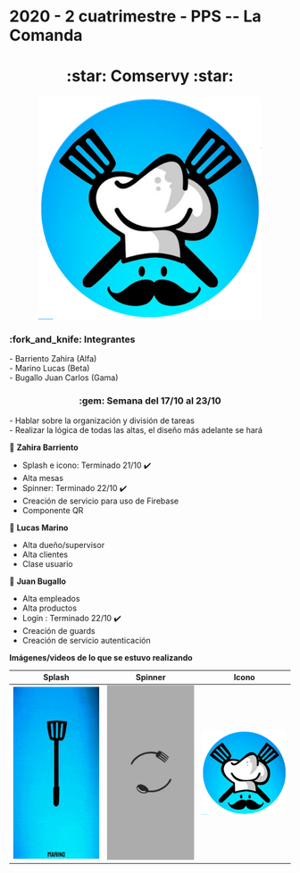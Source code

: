 <h1>2020 - 2 cuatrimestre - PPS -- La Comanda</h1>
<h1 align="center">:star: Comservy :star:</h1>

<p align="center">
  <img src="https://github.com/ZahiraBarriento/2020_TP_PPS_Comanda_2_cuatri/blob/main/LaComanda/resources/icon.png" width="400">
</p>

<h3> :fork_and_knife: Integrantes</h3>
<p>- Barriento Zahira (Alfa)<br>
- Marino Lucas (Beta)<br>
- Bugallo Juan Carlos (Gama)</p>

<h3 style="text-align: center;">:gem: Semana del 17/10 al 23/10</h3>
<p>
- Hablar sobre la organización y división de tareas<br>
- Realizar la lógica de todas las altas, el diseño más adelante se hará<br>
  
:star2: <strong>Zahira Barriento</strong><br>
- Splash e icono: Terminado 21/10 :heavy_check_mark:<br>
- Alta mesas<br>
- Spinner: Terminado 22/10 :heavy_check_mark:<br>
- Creación de servicio para uso de Firebase<br>
- Componente QR<br>

:star2: <strong>Lucas Marino</strong><br>
- Alta dueño/supervisor<br>
- Alta clientes<br>
- Clase usuario<br>

:star2: <strong>Juan Bugallo</strong><br>
- Alta empleados<br>
- Alta productos<br>
- Login : Terminado 22/10 :heavy_check_mark:<br>
- Creación de guards<br>
- Creación de servicio autenticación<br>

<strong>Imágenes/videos de lo que se estuvo realizando</strong>

<table>
  <thead>
    <th>Splash</th>
    <th>Spinner</th>
    <th>Icono</th>
  </thead>
  <tbody>
    <tr>
      <td>
        <a target="_blank" rel="noopener noreferrer" href="https://github.com/ZahiraBarriento/2020_TP_PPS_Comanda_2_cuatri/blob/main/LaComanda/src/assets/splash-video.gif"><img           src="https://github.com/ZahiraBarriento/2020_TP_PPS_Comanda_2_cuatri/blob/main/LaComanda/src/assets/splash-video.gif" alt="" width="200"></a>
      </td>
      <td>
        <a target="_blank" rel="noopener noreferrer" href="https://github.com/ZahiraBarriento/2020_TP_PPS_Comanda_2_cuatri/blob/main/LaComanda/src/assets/spinner-video.gif"><img           src="https://github.com/ZahiraBarriento/2020_TP_PPS_Comanda_2_cuatri/blob/main/LaComanda/src/assets/spinner-video.gif" alt="" width="200"></a>
      </td>
      <td>
        <a target="_blank" rel="noopener noreferrer" href="https://github.com/ZahiraBarriento/2020_TP_PPS_Comanda_2_cuatri/blob/main/LaComanda/resources/icon.png"><img                     src="https://github.com/ZahiraBarriento/2020_TP_PPS_Comanda_2_cuatri/blob/main/LaComanda/resources/icon.png" alt="" width="200"></a>
      </td>
    </tr>
  </tbody>
</table>
